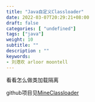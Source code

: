 ```yaml
---
title: "Java自定义Classloader"
date: 2022-03-07T20:29:21+08:00
draft: false
categories: [ "undefined"]
tags: ["java"]
weight: 10
subtitle: ""
description : ""
keywords:
- 刘港欢 arloor moontell
---
```


看看怎么做类加载隔离
<!--more-->

github项目见[MineClassloader](https://github.com/arloor/MineClassloader)